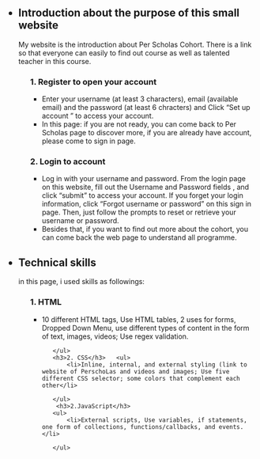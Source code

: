 <!DOCTYPE html>
<html>

<body>
	<main>
	<ul>	
     
<h2><li> Introduction about the purpose of this small website</li></h2> 
  <p>My website is the introduction about Per Scholas Cohort. There is a link so that everyone can easily to find out course as well as talented teacher in this course. </p>
<ol>
	   <h3>1.  Register to open your account</h3>
	   <ul>
		   <li>Enter your username (at least 3 characters), email (available email) and the password (at least 6 chracters) and Click “Set up account ” to access your account. </li>
		   <li>In this page: if you are not ready, you can come back to Per Scholas page to discover more, if you are already have account, please come to sign in page. </li>   
	   </ul>
	   <h3>2. Login to account</h3>
	   <ul>
		   <li>Log in with your username and password. From the login page on this website, fill out the Username and Password fields , and click “submit” to access your account. If you forget your login information, click “Forgot username or password” on this sign in page. Then, just follow the prompts to reset or retrieve your username or password.</li> 
		   <li>Besides that, if you want to find out more about the cohort, you can come back the web page to understand all programme.</li>
	   </ul>
</ol>
 <h2><li> Technical skills </li></h2>
  		<p> in this page, i used skills as followings:  </p>
    <ol>
	   <h3>1.  HTML</h3>
	   <ul>
		   <li>  10 different HTML tags, Use HTML tables, 2 uses for forms, Dropped Down Menu, use different types of content in the form of text, images, videos; Use regex validation. </li>
		  
	   </ul>
	   <h3>2. CSS</h3>   <ul>
		   <li>Inline, internal, and external styling (link to website of PerschoLas and videos and images; Use five different CSS selector; some colors that complement each other</li> 
		  
	   </ul>
	    <h3>2.JavaScript</h3>
	   <ul>
		   <li>External scripts, Use variables, if statements, one form of collections, functions/callbacks, and events.</li> 
		  
	   </ul>
</ol>
 
	 
   
   </ul>
	
 
 </main>	
  

</body>

</html>
